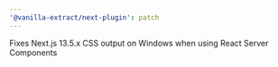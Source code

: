```yaml
---
'@vanilla-extract/next-plugin': patch
---
```


Fixes Next.js 13.5.x CSS output on Windows when using React Server Components
